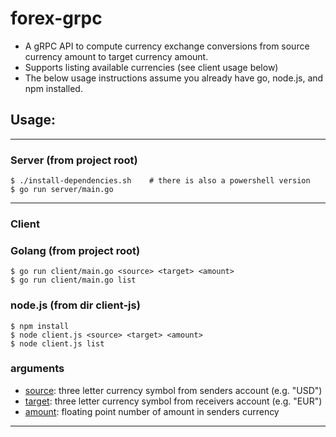 # forex-grpc
* A gRPC API to compute currency exchange conversions from source currency amount to target currency amount.
* Supports listing available currencies (see client usage below)
* The below usage instructions assume you already have go, node.js, and npm installed.

## Usage:
---
### Server (from project root)
    $ ./install-dependencies.sh    # there is also a powershell version
    $ go run server/main.go
---
### Client
### Golang (from project root)
    $ go run client/main.go <source> <target> <amount>
    $ go run client/main.go list

### node.js (from dir client-js)
    $ npm install
    $ node client.js <source> <target> <amount>
    $ node client.js list

### arguments
* <span style="text-decoration: underline">source</span>: three letter currency symbol from senders account (e.g. "USD")
* <span style="text-decoration: underline">target</span>: three letter currency symbol from receivers account (e.g. "EUR")
* <span style="text-decoration: underline">amount</span>: floating point number of amount in senders currency
---
